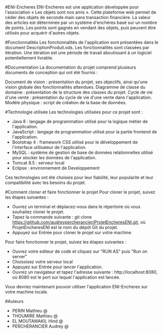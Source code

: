 #ENI-Encheres
ENI-Encheres est une application développée pour l'association « Les objets sont nos amis ». Cette plateforme web permet de céder des objets de seconde main sans transaction financière. La valeur des articles est déterminée par un système d'enchères basé sur un nombre de points. Les points sont gagnés en vendant des objets, puis peuvent être utilisés pour acquérir d'autres objets.

#Fonctionnalités
Les fonctionnalités de l'application sont présentées dans le document DescriptionProduit.ods. Les fonctionnalités sont classées par itération. Une itération est une période de travail aboutissant à un logiciel potentiellement livrable.

#Documentation
La documentation du projet comprend plusieurs documents de conception qui ont été fournis :

Document de vision : présentation du projet, ses objectifs, ainsi qu'une vision globale des fonctionnalités attendues.
Diagramme de classe du domaine : présentation de la structure des classes du projet.
Cycle de vie d'une vente : présentation du cycle de vie d'une vente dans l'application.
Modèle physique : script de création de la base de données.

#Technologie utilisée
Les technologies utilisées pour ce projet sont :

- Java 8 : langage de programmation utilisé pour la logique métier de l'application.
- JavaScript : langage de programmation utilisé pour la partie frontend de l'application.
- Bootstrap 4 : framework CSS utilisé pour le développement de l'interface utilisateur de l'application.
- MySQL : système de gestion de base de données relationnelles utilisé pour stocker les données de l'application.
- Tomcat 8.5 : serveur local
- Eclipse : environnement de Developpement

Ces technologies ont été choisies pour leur fiabilité, leur popularité et leur compatibilité avec les besoins du projet.

#Comment cloner et faire fonctionner le projet
Pour cloner le projet, suivez les étapes suivantes :

- Ouvrez un terminal et déplacez-vous dans le répertoire où vous souhaitez cloner le projet.
- Tapez la commande suivante : git clone https://github.com/audreypercherancier/ProjetEncheresENI.git, où ProjetEncheresENI est le nom du dépôt Git du projet.
- Appuyez sur Entrée pour cloner le projet sur votre machine.

Pour faire fonctionner le projet, suivez les étapes suivantes :

- Ouvrez votre editeur de code et cliquez sur "RUN AS" puis "Run on server"
- Choissisez votre serveur local
- Appuyez sur Entrée pour lancer l'application.
- Ouvrez un navigateur et tapez l'adresse suivante : http://localhost:8080, où 8080 est le port sur lequel l'application est lancée.

Vous devriez maintenant pouvoir utiliser l'application ENI-Encheres sur votre machine locale.

#Auteurs

- PERIN Mathieu @<Ragnarohf>
- THOUMIRE Mathieu @<Ragnarohf>
- EL MOUTAWAKIL Hind @<Ragnarohf>
- PERCHERANCIER Audrey @<Ragnarohf>
